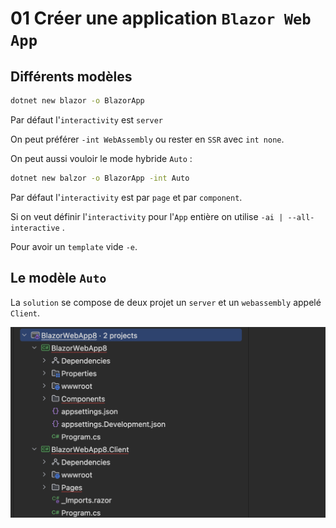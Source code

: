 # 01 Créer une application `Blazor Web App`

## Différents modèles

```bash
dotnet new blazor -o BlazorApp
```

Par défaut l'`interactivity` est `server`

On peut préférer `-int WebAssembly` ou rester en `SSR` avec `int none`.

On peut aussi vouloir le mode hybride `Auto` :

```bash
dotnet new balzor -o BlazorApp -int Auto
```

Par défaut l'`interactivity` est par `page` et par `component`.

Si on veut définir l'`interactivity` pour l'`App` entière on utilise `-ai | --all-interactive` .

Pour avoir un `template` vide `-e`.



## Le modèle `Auto`

La `solution` se compose de deux projet un `server` et un `webassembly` appelé `Client`.

<img src="assets/new-blazor-web-app-solution.png" alt="new-blazor-web-app-solution" />